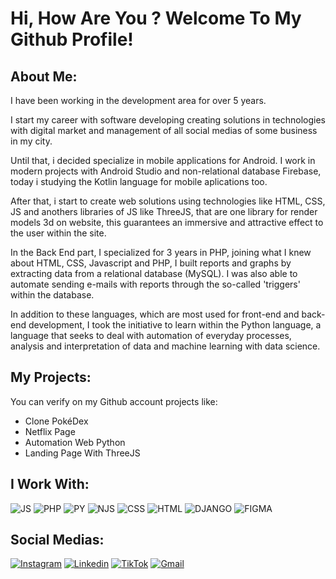# Hi, How Are You ? Welcome To My Github Profile!

## About Me: 

I have been working in the development area for over 5 years.

I start my career with software developing creating solutions in technologies with digital market and management of all social medias of some business in my city. 

Until that, i decided specialize in mobile applications for Android. I work in modern projects with Android Studio and non-relational database Firebase, today i studying the Kotlin language for mobile aplications too.

After that, i start to create web solutions using technologies like HTML, CSS, JS and anothers libraries of JS like ThreeJS, that are one library for render models 3d on website, this guarantees an immersive and attractive effect to the user within the site.

In the Back End part, I specialized for 3 years in PHP, joining what I knew about HTML, CSS, Javascript and PHP, I built reports and graphs by extracting data from a relational database (MySQL). I was also able to automate sending e-mails with reports through the so-called 'triggers' within the database.

In addition to these languages, which are most used for front-end and back-end development, I took the initiative to learn within the Python language, a language that seeks to deal with automation of everyday processes, analysis and interpretation of data and machine learning with data science.


## My Projects:

You can verify on my Github account projects like: 

* Clone PokéDex
* Netflix Page
* Automation Web Python 
* Landing Page With ThreeJS

## I Work With:
![JS](https://img.shields.io/badge/JavaScript-F7DF1E?style=for-the-badge&logo=javascript&logoColor=black)
![PHP](https://img.shields.io/badge/PHP-777BB4?style=for-the-badge&logo=php&logoColor=white)
![PY](https://img.shields.io/badge/Python-14354C?style=for-the-badge&logo=python&logoColor=white)
![NJS](https://img.shields.io/badge/Node.js-43853D?style=for-the-badge&logo=node.js&logoColor=white)
![CSS](https://img.shields.io/badge/CSS3-1572B6?style=for-the-badge&logo=css3&logoColor=white)
![HTML](https://img.shields.io/badge/HTML5-E34F26?style=for-the-badge&logo=html5&logoColor=white)
![DJANGO](https://img.shields.io/badge/Django-092E20?style=for-the-badge&logo=django&logoColor=white)
![FIGMA](https://img.shields.io/badge/Figma-F24E1E?style=for-the-badge&logo=figma&logoColor=white)

## Social Medias:
[![Instagram](https://img.shields.io/badge/Instagram-E4405F?style=for-the-badge&logo=instagram&logoColor=white)](https://www.instagram.com/leitepedia/)
[![Linkedin](https://img.shields.io/badge/LinkedIn-0077B5?style=for-the-badge&logo=linkedin&logoColor=white)](https://www.linkedin.com/in/pedro-sousa-98423b170/)
[![TikTok](https://img.shields.io/badge/TikTok-000000?style=for-the-badge&logo=tiktok&logoColor=white)](https://www.tiktok.com/@leitepedia)
[![Gmail](https://img.shields.io/badge/Gmail-D14836?style=for-the-badge&logo=gmail&logoColor=white)](jpedroleitedesousa@gmail.com)
